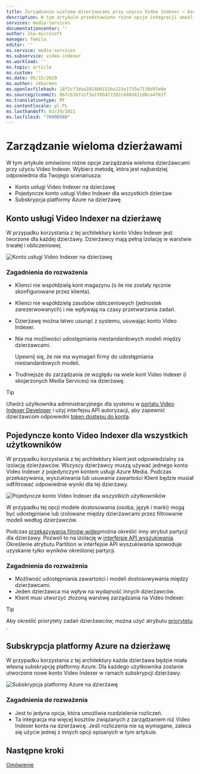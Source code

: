 ```yaml
---
title: Zarządzanie wieloma dzierżawcami przy użyciu Video Indexer — Azure
description: W tym artykule przedstawiono różne opcje integracji umożliwiające zarządzanie wieloma dzierżawcami przy użyciu Video Indexer.
services: media-services
documentationcenter: ''
author: ika-microsoft
manager: femila
editor: ''
ms.service: media-services
ms.subservice: video-indexer
ms.workload: ''
ms.topic: article
ms.custom: ''
ms.date: 05/15/2019
ms.author: ikbarmen
ms.openlocfilehash: 18f2cf3daa281400151ba223e1735e7138d97e8e
ms.sourcegitcommit: 867cb1b7a1f3a1f0b427282c648d411d0ca4f81f
ms.translationtype: MT
ms.contentlocale: pl-PL
ms.lasthandoff: 03/19/2021
ms.locfileid: "76990508"
---
```

# <a name="manage-multiple-tenants"></a>Zarządzanie wieloma dzierżawami

W tym artykule omówiono różne opcje zarządzania wieloma dzierżawcami przy użyciu Video Indexer. Wybierz metodę, która jest najbardziej odpowiednia dla Twojego scenariusza:

* Konto usługi Video Indexer na dzierżawę
* Pojedyncze konto usługi Video Indexer dla wszystkich dzierżaw
* Subskrypcja platformy Azure na dzierżawę

## <a name="video-indexer-account-per-tenant"></a>Konto usługi Video Indexer na dzierżawę

W przypadku korzystania z tej architektury konto Video Indexer jest tworzone dla każdej dzierżawy. Dzierżawcy mają pełną izolację w warstwie trwałej i obliczeniowej.  

![Konto usługi Video Indexer na dzierżawę](./media/manage-multiple-tenants/video-indexer-account-per-tenant.png)

### <a name="considerations"></a>Zagadnienia do rozważenia

* Klienci nie współdzielą kont magazynu (o ile nie zostały ręcznie skonfigurowane przez klienta).
* Klienci nie współdzielą zasobów obliczeniowych (jednostek zarezerwowanych) i nie wpływają na czasy przetwarzania zadań.
* Dzierżawę można łatwo usunąć z systemu, usuwając konto Video Indexer.
* Nie ma możliwości udostępniania niestandardowych modeli między dzierżawcami.

    Upewnij się, że nie ma wymagań firmy do udostępniania niestandardowych modeli.
* Trudniejsze do zarządzania ze względu na wiele kont Video Indexer (i skojarzonych Media Services) na dzierżawę.

> [!TIP]
> Utwórz użytkownika administracyjnego dla systemu w [portalu Video Indexer Developer](https://api-portal.videoindexer.ai/) i użyj interfejsu API autoryzacji, aby zapewnić dzierżawcom odpowiedni [token dostępu do konta](https://api-portal.videoindexer.ai/docs/services/operations/operations/Get-Account-Access-Token).

## <a name="single-video-indexer-account-for-all-users"></a>Pojedyncze konto Video Indexer dla wszystkich użytkowników

W przypadku korzystania z tej architektury klient jest odpowiedzialny za izolację dzierżawców. Wszyscy dzierżawcy muszą używać jednego konta Video Indexer z pojedynczym kontem usługi Azure Media. Podczas przekazywania, wyszukiwania lub usuwania zawartości Klient będzie musiał odfiltrować odpowiednie wyniki dla tej dzierżawy.

![Pojedyncze konto Video Indexer dla wszystkich użytkowników](./media/manage-multiple-tenants/single-video-indexer-account-for-all-users.png)

W przypadku tej opcji modele dostosowania (osoba, język i marki) mogą być udostępniane lub izolowane między dzierżawcami przez filtrowanie modeli według dzierżawców.

Podczas [przekazywania filmów wideo](https://api-portal.videoindexer.ai/docs/services/operations/operations/Upload-video?)można określić inny atrybut partycji dla dzierżawy. Pozwoli to na izolację w [interfejsie API wyszukiwania](https://api-portal.videoindexer.ai/docs/services/operations/operations/Search-videos?). Określenie atrybutu Partition w interfejsie API wyszukiwania spowoduje uzyskanie tylko wyników określonej partycji. 

### <a name="considerations"></a>Zagadnienia do rozważenia

* Możliwość udostępniania zawartości i modeli dostosowywania między dzierżawcami.
* Jeden dzierżawca ma wpływ na wydajność innych dzierżawców.
* Klient musi utworzyć złożoną warstwę zarządzania na Video Indexer.

> [!TIP]
> Aby określić priorytety zadań dzierżawców, można użyć atrybutu [priorytetu](upload-index-videos.md) .

## <a name="azure-subscription-per-tenant"></a>Subskrypcja platformy Azure na dzierżawę 

W przypadku korzystania z tej architektury każda dzierżawa będzie miała własną subskrypcję platformy Azure. Dla każdego użytkownika zostanie utworzone nowe konto Video Indexer w ramach subskrypcji dzierżawy.

![Subskrypcja platformy Azure na dzierżawę](./media/manage-multiple-tenants/azure-subscription-per-tenant.png)

### <a name="considerations"></a>Zagadnienia do rozważenia

* Jest to jedyna opcja, która umożliwia rozdzielenie rozliczeń.
* Ta integracja ma więcej kosztów związanych z zarządzaniem niż Video Indexer konta na dzierżawcę. Jeśli rozliczenia nie są wymagane, zaleca się użycie jednej z innych opcji opisanych w tym artykule.

## <a name="next-steps"></a>Następne kroki

[Omówienie](video-indexer-overview.md)
